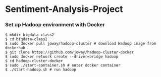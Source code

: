 # Sentiment-Analysis-Project
### Set up Hadoop environment with Docker
```
$ mkdir bigdata-class2
$ cd bigdata-class2 
$ sudo docker pull joway/hadoop-cluster # download Hadoop image from dockerhub
$ git clone https://github.com/joway/hadoop-cluster-docker 
$ sudo docker network create --driver=bridge hadoop 
$ cd hadoop-cluster-docker
$ sudo ./start-container.sh # enter docker container
$ ./start-hadoop.sh # run hadoop
```
